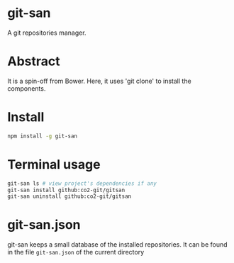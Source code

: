 git-san
=======

A git repositories manager.

# Abstract

It is a spin-off from Bower. Here, it uses 'git clone' to install the components.

# Install

```bash
npm install -g git-san
```

# Terminal usage

```bash
git-san ls # view project's dependencies if any
git-san install github:co2-git/gitsan
git-san	uninstall github:co2-git/gitsan
```

# git-san.json

git-san keeps a small database of the installed repositories. It can be found in the file `git-san.json` of the current directory
